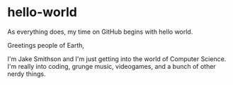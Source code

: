 # hello-world
As everything does, my time on GitHub begins with hello world.

Greetings people of Earth,

I'm Jake Smithson and I'm just getting into the world of Computer Science. I'm really into coding,
grunge music, videogames, and a bunch of other nerdy things.
